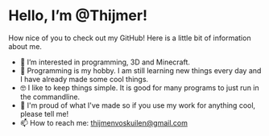 # Hello, I’m @Thijmer!
How nice of you to check out my GitHub! Here is a little bit of information about me.
- 👀 I’m interested in programming, 3D and Minecraft.
- 🌱 Programming is my hobby. I am still learning new things every day and I have already made some cool things.
- 🤓 I like to keep things simple. It is good for many programs to just run in the commandline.
- 🦚 I'm proud of what I've made so if you use my work for anything cool, please tell me! 
- 📫 How to reach me: thijmenvoskuilen@gmail.com

<!---
Thijmer/Thijmer is a ✨ special ✨ repository because its `README.md` (this file) appears on your GitHub profile.
You can click the Preview link to take a look at your changes.
--->

